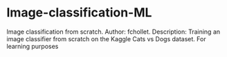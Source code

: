 # Image-classification-ML
Image classification from scratch. Author: fchollet. Description: Training an image classifier from scratch on the Kaggle Cats vs Dogs dataset. For learning purposes
